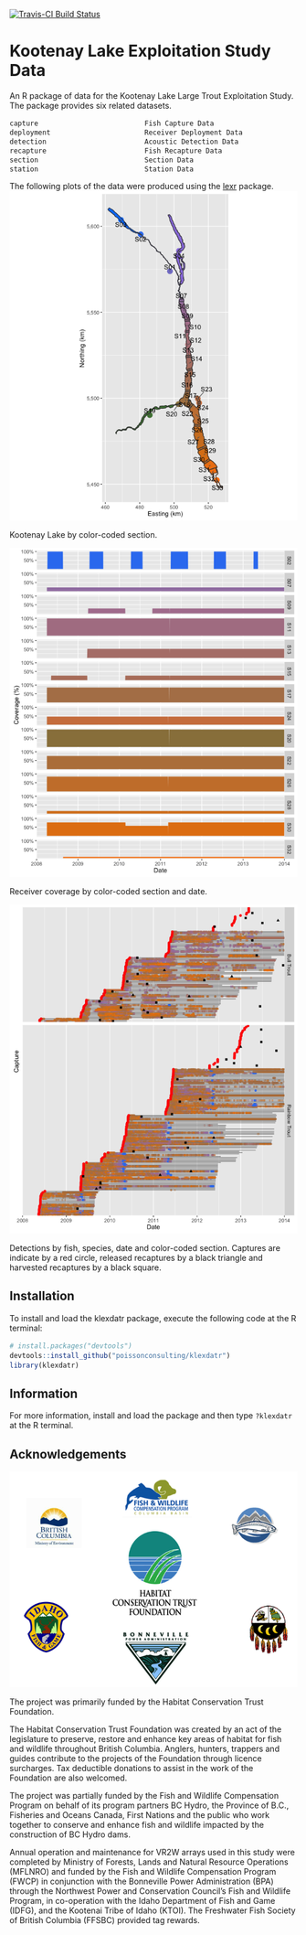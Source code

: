 <!-- README.md is generated from README.Rmd. Please edit that file -->
[![Travis-CI Build Status](https://travis-ci.org/poissonconsulting/klexdatr.svg?branch=master)](https://travis-ci.org/poissonconsulting/klexdatr)

Kootenay Lake Exploitation Study Data
=====================================

An R package of data for the Kootenay Lake Large Trout Exploitation Study. The package provides six related datasets.

    capture                          Fish Capture Data
    deployment                       Receiver Deployment Data
    detection                        Acoustic Detection Data
    recapture                        Fish Recapture Data
    section                          Section Data
    station                          Station Data

The following plots of the data were produced using the [lexr](https://github.com/poissonconsulting/lexr) package.
<img src="README-unnamed-chunk-3-1.png" alt="Kootenay Lake by color-coded section."  />
<p class="caption">
Kootenay Lake by color-coded section.
</p>

<img src="README-unnamed-chunk-4-1.png" alt="Receiver coverage by color-coded section and date."  />
<p class="caption">
Receiver coverage by color-coded section and date.
</p>

<img src="README-unnamed-chunk-5-1.png" alt="Detections by fish, species, date and color-coded section. Captures are indicate by a red circle, released recaptures by a black triangle and harvested recaptures by a black square."  />
<p class="caption">
Detections by fish, species, date and color-coded section. Captures are indicate by a red circle, released recaptures by a black triangle and harvested recaptures by a black square.
</p>

Installation
------------

To install and load the klexdatr package, execute the following code at the R terminal:

``` r
# install.packages("devtools")
devtools::install_github("poissonconsulting/klexdatr")
library(klexdatr)
```

Information
-----------

For more information, install and load the package and then type `?klexdatr` at the R terminal.

Acknowledgements
----------------

![](logos.png)

The project was primarily funded by the Habitat Conservation Trust Foundation.

The Habitat Conservation Trust Foundation was created by an act of the legislature to preserve, restore and enhance key areas of habitat for fish and wildlife throughout British Columbia. Anglers, hunters, trappers and guides contribute to the projects of the Foundation through licence surcharges. Tax deductible donations to assist in the work of the Foundation are also welcomed.

The project was partially funded by the Fish and Wildlife Compensation Program on behalf of its program partners BC Hydro, the Province of B.C., Fisheries and Oceans Canada, First Nations and the public who work together to conserve and enhance fish and wildlife impacted by the construction of BC Hydro dams.

Annual operation and maintenance for VR2W arrays used in this study were completed by Ministry of Forests, Lands and Natural Resource Operations (MFLNRO) and funded by the Fish and Wildlife Compensation Program (FWCP) in conjunction with the Bonneville Power Administration (BPA) through the Northwest Power and Conservation Council’s Fish and Wildlife Program, in co-operation with the Idaho Department of Fish and Game (IDFG), and the Kootenai Tribe of Idaho (KTOI). The Freshwater Fish Society of British Columbia (FFSBC) provided tag rewards.
